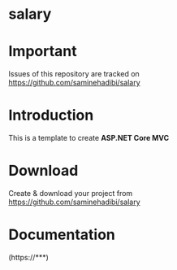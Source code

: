 # salary

# Important

Issues of this repository are tracked on 
https://github.com/saminehadibi/salary

# Introduction

This is a template to create **ASP.NET Core MVC** 

# Download

Create & download your project from 
https://github.com/saminehadibi/salary

# Documentation


(https://***)